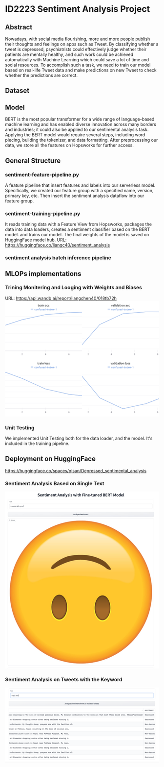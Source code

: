 # ID2223 Sentiment Analysis Project



## Abstract

Nowadays, with social media flourishing, more and more people publish their thoughts and feelings on apps such as Tweet. By classifying whether a tweet is depressed, psychiatrists could effectively judge whether their patients are mentally healthy, and such work could be achieved automatically with Machine Learning which could save a lot of time and social resources.  To accomplish such a task, we need to train our model based on real-life Tweet data and make predictions on new Tweet to check whether the predictions are correct. 
 
 

## Dataset


## Model

BERT is the most popular transformer for a wide range of language-based machine learning and has enabled diverse innovation across many borders and industries; it could also be applied to our sentimental analysis task. Applying the BERT model would require several steps, including word piecing, building the tokenizer, and data formatting. After preprocessing our data, we store all the features on Hopsworks for further access. 

## General Structure
### sentiment-feature-pipeline.py
A feature pipeline that insert features and labels into our serverless model. Specifically, we created our feature group with a specified name, version, primary key, etc. Then insert the sentiment analysis dataflow into our feature group.

### sentiment-training-pipeline.py
It reads training data with a Feature View from Hopsworks, packages the data into data loaders, creates a sentiment classifier based on the BERT model. and trains our model. The final weights of the model is saved on HuggingFace model hub. URL: https://huggingface.co/liangc40/sentiment_analysis

### sentiment analysis batch inference pipeline

## MLOPs implementations
### Trining Monitering and Looging with Weights and Biases
URL: https://api.wandb.ai/report/liangchen40/018tb72h
![Alt text](https://github.com/liangc40/ID2223_Sentiment_Analysis_Project/blob/main/Image/wandb.JPG)

### Unit Testing
We implemented Unit Testing both for the data loader, and the model. It's included in the training pipeline.


## Deployment on HuggingFace

https://huggingface.co/spaces/qisan/Depressed_sentimental_analysis

### Sentiment Analysis Based on Single Text

![Alt text](https://github.com/liangc40/ID2223_Sentiment_Analysis_Project/blob/main/Image/single_text.png)

### Sentiment Analysis on Tweets with the Keyword

![Alt text](https://github.com/liangc40/ID2223_Sentiment_Analysis_Project/blob/main/Image/multiple_text.png)

